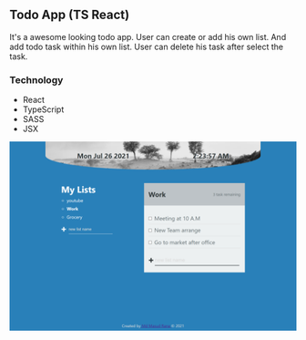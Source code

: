 ## Todo App (TS React)
It's a awesome looking todo app. User can create or add his own list. And add todo task within his own list. User can delete his task after select the task. 

### Technology
- React 
- TypeScript 
- SASS 
- JSX 

![app-image](https://raw.githubusercontent.com/masud309060/React-TS-Todo/master/public/images/todo-app-tsr.netlify.app_.png)
